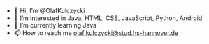 - 👋 Hi, I’m @OlafKulczycki
- 👀 I’m interested in Java, HTML, CSS, JavaScript, Python, Android
- 🌱 I’m currently learning Java
- 📫 How to reach me olaf.kulczycki@stud.hs-hannover.de

<!---
OlafKulczycki/OlafKulczycki is a ✨ special ✨ repository because its `README.md` (this file) appears on your GitHub profile.
You can click the Preview link to take a look at your changes.
--->
